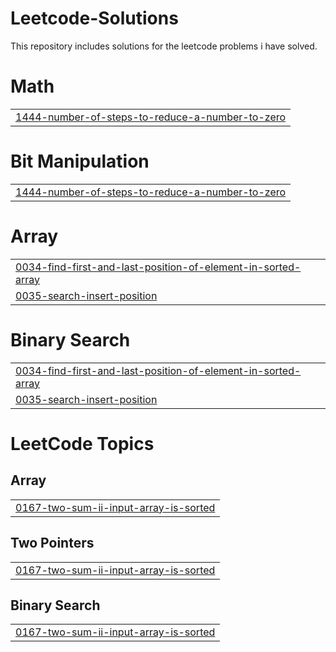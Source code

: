 # Leetcode-Solutions
This repository includes solutions for the leetcode problems i have solved.


# Math
|  |
| ------- |
| [1444-number-of-steps-to-reduce-a-number-to-zero](https://github.com/Pala-LakshmanSai/Leetcode-Solutions/tree/master/1444-number-of-steps-to-reduce-a-number-to-zero) |
# Bit Manipulation
|  |
| ------- |
| [1444-number-of-steps-to-reduce-a-number-to-zero](https://github.com/Pala-LakshmanSai/Leetcode-Solutions/tree/master/1444-number-of-steps-to-reduce-a-number-to-zero) |
# Array
|  |
| ------- |
| [0034-find-first-and-last-position-of-element-in-sorted-array](https://github.com/Pala-LakshmanSai/Leetcode-Solutions/tree/master/0034-find-first-and-last-position-of-element-in-sorted-array) |
| [0035-search-insert-position](https://github.com/Pala-LakshmanSai/Leetcode-Solutions/tree/master/0035-search-insert-position) |
# Binary Search
|  |
| ------- |
| [0034-find-first-and-last-position-of-element-in-sorted-array](https://github.com/Pala-LakshmanSai/Leetcode-Solutions/tree/master/0034-find-first-and-last-position-of-element-in-sorted-array) |
| [0035-search-insert-position](https://github.com/Pala-LakshmanSai/Leetcode-Solutions/tree/master/0035-search-insert-position) |
<!---LeetCode Topics Start-->
# LeetCode Topics
## Array
|  |
| ------- |
| [0167-two-sum-ii-input-array-is-sorted](https://github.com/Pala-LakshmanSai/Leetcode-Solutions/tree/master/0167-two-sum-ii-input-array-is-sorted) |
## Two Pointers
|  |
| ------- |
| [0167-two-sum-ii-input-array-is-sorted](https://github.com/Pala-LakshmanSai/Leetcode-Solutions/tree/master/0167-two-sum-ii-input-array-is-sorted) |
## Binary Search
|  |
| ------- |
| [0167-two-sum-ii-input-array-is-sorted](https://github.com/Pala-LakshmanSai/Leetcode-Solutions/tree/master/0167-two-sum-ii-input-array-is-sorted) |
<!---LeetCode Topics End-->